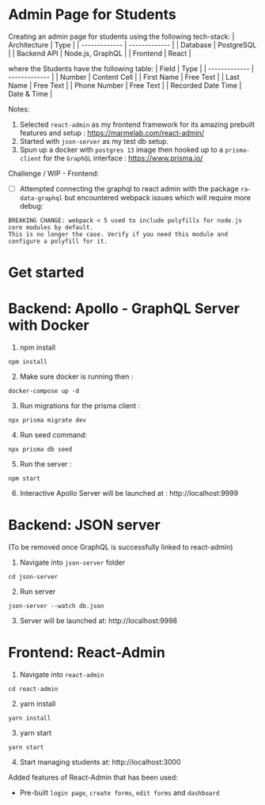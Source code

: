 # Admin Page for Students
Creating an admin page for students using the following tech-stack:
| Architecture | Type |
| ------------- | ------------- |
| Database  | PostgreSQL |
| Backend API  | Node.js, GraphQL |
| Frontend  | React |

where the Students have the following table:
| Field  | Type |
| ------------- | ------------- |
| Number | Content Cell  |
| First Name  | Free Text  |
| Last Name  | Free Text  |
| Phone Number  | Free Text  |
| Recorded Date Time | Date & Time  |

Notes:
1. Selected `react-admin` as my frontend framework for its amazing prebuilt features and setup : https://marmelab.com/react-admin/
2. Started with `json-server` as my test db setup.
3. Spun up a docker with `postgres 13` image then hooked up to a `prisma-client` for the `GraphQL` interface : https://www.prisma.io/

Challenge / WIP - 
Frontend:
- [ ] Attempted connecting the graphql to react admin with the package `ra-data-graphql` but encountered webpack issues which will require more debug:
```
BREAKING CHANGE: webpack < 5 used to include polyfills for node.js core modules by default.
This is no longer the case. Verify if you need this module and configure a polyfill for it.
```

# Get started
# Backend: Apollo - GraphQL Server with Docker
1. npm install
```
npm install
```
2. Make sure docker is running then :
```
docker-compose up -d
```
3. Run migrations for the prisma client :
```
npx prisma migrate dev
```
4. Run seed command:
```
npx prisma db seed
```
5. Run the server :
```
npm start
```
6. Interactive Apollo Server will be launched at :
http://localhost:9999


# Backend: JSON server 
(To be removed once GraphQL is successfully linked to react-admin)
1. Navigate into `json-server` folder
```
cd json-server
```
2. Run server
```
json-server --watch db.json
```
3. Server will be launched at:
http://localhost:9998


# Frontend: React-Admin 
1. Navigate into `react-admin`
```
cd react-admin
```
2. yarn install
```
yarn install
```
3. yarn start
```
yarn start
```
4. Start managing students at:
http://localhost:3000

Added features of React-Admin that has been used:
- Pre-built `login page`, `create forms`, `edit forms` and `dashboard` 
